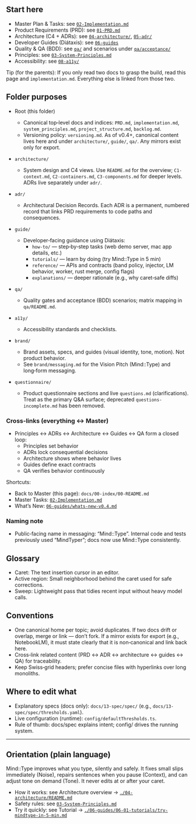 <!--══════════════════════════════════════════════════════════
  ╔══════════════════════════════════════════════════════════════╗
  ║  ░  M A S T E R   D O C U M E N T  ░░░░░░░░░░░░░░░░░░░░░░░  ║
  ║                                                              ║
  ║   The authoritative, newcomer‑friendly entry point.          ║
  ║   Dense in facts, gentle in tone, with links to go deeper.   ║
  ║                                                              ║
  ║           ╌╌  P L A C E H O L D E R  ╌╌                      ║
  ║                                                              ║
  ║                                                              ║
  ║                                                              ║
  ║                                                              ║
  ╚══════════════════════════════════════════════════════════════╝
    • WHAT ▸ Master index + orientation for all documentation
    • WHY  ▸ One source of truth; everything links here and back
    • HOW  ▸ Short sections + cross‑links to deeper, canonical docs
-->

## Start here

- Master Plan & Tasks: see [`02-Implementation.md`](./02-implementation/02-Implementation.md)
- Product Requirements (PRD): see [`01-PRD.md`](./01-prd/01-PRD.md)
- Architecture (C4 + ADRs): see [`04-architecture/`](./04-architecture/), [`05-adr/`](./05-adr/)
- Developer Guides (Diátaxis): see [`06-guides`](./06-guides/)
- Quality & QA (BDD): see [`qa/`](./12-qa/qa/) and scenarios under [`qa/acceptance/`](./12-qa/qa/acceptance/)
- Principles: see [`03-System-Principles.md`](./03-system-principles/03-System-Principles.md)
- Accessibility: see [`08-a11y/`](./08-a11y/)

Tip (for the parents): If you only read two docs to grasp the build, read this page and `implementation.md`. Everything else is linked from those two.

## Folder purposes

- Root (this folder)
  - Canonical top‑level docs and indices: `PRD.md`, `implementation.md`, `system_principles.md`, `project_structure.md`, `backlog.md`.
  - Versioning policy: `versioning.md`. As of v0.4+, canonical content lives here and under `architecture/`, `guide/`, `qa/`. Any mirrors exist only for export.

- `architecture/`
  - System design and C4 views. Use `README.md` for the overview; `C1-context.md`, `C2-containers.md`, `C3-components.md` for deeper levels. ADRs live separately under `adr/`.

- `adr/`
  - Architectural Decision Records. Each ADR is a permanent, numbered record that links PRD requirements to code paths and consequences.

- `guide/`
  - Developer‑facing guidance using Diátaxis:
    - `how-to/` — step‑by‑step tasks (web demo server, mac app details, etc.)
    - `tutorials/` — learn by doing (try Mind::Type in 5 min)
    - `reference/` — APIs and contracts (band policy, injector, LM behavior, worker, rust merge, config flags)
    - `explanations/` — deeper rationale (e.g., why caret‑safe diffs)

- `qa/`
  - Quality gates and acceptance (BDD) scenarios; matrix mapping in `qa/README.md`.

- `a11y/`
  - Accessibility standards and checklists.

- `brand/`
  - Brand assets, specs, and guides (visual identity, tone, motion). Not product behavior.
  - See `brand/messaging.md` for the Vision Pitch (Mind::Type) and long‑form messaging.

- `questionnaire/`
  - Product questionnaire sections and live `questions.md` (clarifications). Treat as the primary Q&A surface; deprecated `questions-incomplete.md` has been removed.

### Cross‑links (everything ↔ Master)

- Principles ↔ ADRs ↔ Architecture ↔ Guides ↔ QA form a closed loop:
  - Principles set behavior
  - ADRs lock consequential decisions
  - Architecture shows where behavior lives
  - Guides define exact contracts
  - QA verifies behavior continuously

Shortcuts:

- Back to Master (this page): `docs/00-index/00-README.md`
- Master Tasks: [`02-Implementation.md`](./02-implementation/02-Implementation.md)
- What’s New: [`06-guides/whats-new-v0.4.md`](./06-guides/whats-new-v0.4.md)

### Naming note

- Public‑facing name in messaging: “Mind::Type”. Internal code and tests previously used “MindTyper”; docs now use Mind::Type consistently.

## Glossary

- Caret: The text insertion cursor in an editor.
- Active region: Small neighborhood behind the caret used for safe corrections.
- Sweep: Lightweight pass that tidies recent input without heavy model calls.

## Conventions

- One canonical home per topic; avoid duplicates. If two docs drift or overlap, merge or link — don’t fork. If a mirror exists for export (e.g., NotebookLM), it must state clearly that it is non‑canonical and link back here.
- Cross‑link related content (PRD ↔ ADR ↔ architecture ↔ guides ↔ QA) for traceability.
- Keep Swiss‑grid headers; prefer concise files with hyperlinks over long monoliths.

## Where to edit what

- Explanatory specs (docs only): `docs/13-spec/spec/` (e.g., `docs/13-spec/spec/thresholds.yaml`).
- Live configuration (runtime): `config/defaultThresholds.ts`.
- Rule of thumb: docs/spec explains intent; config/ drives the running system.

---

## Orientation (plain language)

Mind::Type improves what you type, silently and safely. It fixes small slips immediately (Noise), repairs sentences when you pause (Context), and can adjust tone on demand (Tone). It never edits at or after your caret.

- How it works: see Architecture overview → [`./04-architecture/README.md`](./04-architecture/README.md)
- Safety rules: see [`03-System-Principles.md`](./03-system-principles/03-System-Principles.md)
- Try it quickly: see Tutorial → [`./06-guides/06-01-tutorials/try-mindtype-in-5-min.md`](./06-guides/06-01-tutorials/try-mindtype-in-5-min.md)

